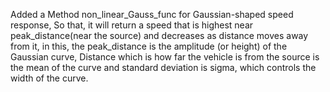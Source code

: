 Added a Method non_linear_Gauss_func for Gaussian-shaped speed response, So 
that, it will return a speed that is highest near peak_distance(near the source) and 
decreases as distance moves away from it, in this, the peak_distance is the 
amplitude (or height) of the Gaussian curve, Distance which is how far the vehicle 
is from the source is the mean of the curve and standard deviation is sigma, which 
controls the width of the curve.
